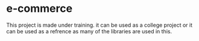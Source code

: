 # e-commerce
This project is made under training. it can be used as a college project or it can be used as a refrence as many of the libraries are used in this.
